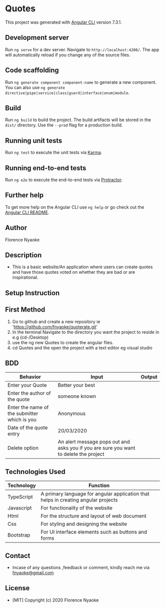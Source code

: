 # Quotes

This project was generated with [Angular CLI](https://github.com/angular/angular-cli) version 7.3.1.

## Development server

Run `ng serve` for a dev server. Navigate to `http://localhost:4200/`. The app will automatically reload if you change any of the source files.

## Code scaffolding

Run `ng generate component component-name` to generate a new component. You can also use `ng generate directive|pipe|service|class|guard|interface|enum|module`.

## Build

Run `ng build` to build the project. The build artifacts will be stored in the `dist/` directory. Use the `--prod` flag for a production build.

## Running unit tests

Run `ng test` to execute the unit tests via [Karma](https://karma-runner.github.io).

## Running end-to-end tests

Run `ng e2e` to execute the end-to-end tests via [Protractor](http://www.protractortest.org/).

## Further help

To get more help on the Angular CLI use `ng help` or go check out the [Angular CLI README](https://github.com/angular/angular-cli/blob/master/README.md).

## Author

Florence Nyaoke

## Description

- This is a basic website/An application where users can create quotes and have those quotes voted on whether they are bad or are inspirational.

## Setup Instruction

## First Method

1. Go to github and create a new repository ie 'https://github.com/fnyaoke/quoterate.git'
2. In the terminal Navigate to the directory you want the project to reside in e.g (cd-/Desktop)
3. use the ng new Quotes to create the angular files.
4. cd Quotes and the open the project with a text editor eg visual studio

## BDD

| Behavior | Input | Output |
| ----------- | ----------- | ----------- |
| Enter your Quote | Better your best|
| Enter the author of the quote| someone known |
| Enter the name of the submitter which is you|Anonymous  |
|Date of the quote entry| 20/03/2020|
| Delete option | An alert message pops out and asks you if you are sure you want to delete the project|

## Technologies Used

| Technology | Function |
| ----------- | ----------- |
| TypeScript |  A primary language for angular application that helps in creating angular projects|
| Javascript | For functionality of the website|
| Html | For the structure and layout of web document |
| Css| For styling and designing the website|
| Bootstrap | For UI interface elements such as buttons and forms |

## Contact

- Incase of any questions ,feedback or comment, kindly reach me via fnyaoke@gmail.com

## License

- [MIT] Copyright (c) 2020 Florence Nyaoke
